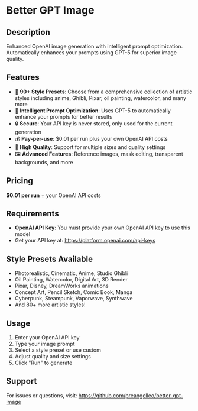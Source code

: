 # Better GPT Image

## Description
Enhanced OpenAI image generation with intelligent prompt optimization. Automatically enhances your prompts using GPT-5 for superior image quality. 

## Features
- 🎨 **90+ Style Presets**: Choose from a comprehensive collection of artistic styles including anime, Ghibli, Pixar, oil painting, watercolor, and many more
- 🚀 **Intelligent Prompt Optimization**: Uses GPT-5 to automatically enhance your prompts for better results
- 🔒 **Secure**: Your API key is never stored, only used for the current generation
- 💰 **Pay-per-use**: $0.01 per run plus your own OpenAI API costs
- 🎯 **High Quality**: Support for multiple sizes and quality settings
- 🖼️ **Advanced Features**: Reference images, mask editing, transparent backgrounds, and more

## Pricing
**$0.01 per run** + your OpenAI API costs

## Requirements
- **OpenAI API Key**: You must provide your own OpenAI API key to use this model
- Get your API key at: https://platform.openai.com/api-keys

## Style Presets Available
- Photorealistic, Cinematic, Anime, Studio Ghibli
- Oil Painting, Watercolor, Digital Art, 3D Render
- Pixar, Disney, DreamWorks animations
- Concept Art, Pencil Sketch, Comic Book, Manga
- Cyberpunk, Steampunk, Vaporwave, Synthwave
- And 80+ more artistic styles!

## Usage
1. Enter your OpenAI API key
2. Type your image prompt
3. Select a style preset or use custom
4. Adjust quality and size settings
5. Click "Run" to generate

## Support
For issues or questions, visit: https://github.com/preangelleo/better-gpt-image